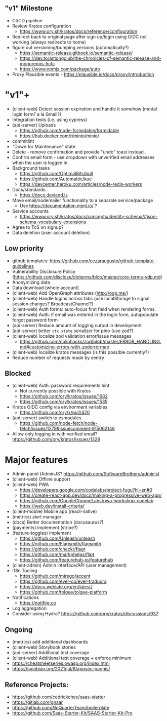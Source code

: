 ## "v1" Milestone

- CI/CD pipeline
- Review Kratos configuration
  - https://www.ory.sh/kratos/docs/reference/configuration
- Redirect back to original page after sign up/login using OIDC not working (always redirects to home)
- figure out versioning/bumping versions (automatically?)
  - https://semantic-release.gitbook.io/semantic-release/
  - https://dev.to/antongolub/the-chronicles-of-semantic-release-and-monorepos-5cfc
  - https://www.npmjs.com/package/auto
- Proxy Plausible events - https://plausible.io/docs/proxy/introduction

# "v1"+

- (client-web) Detect session expiration and handle it somehow (modal login form? a la Gmail?)
- Integration tests (i.e. using cypress)
- (api-server) Uploads
  - https://github.com/node-formidable/formidable
  - https://hub.docker.com/r/minio/minio/
- commitlint
- "Down for Maintenance" state
- Delete - remove confirmation and provide "undo" toast instead.
- Confirm email form - use dropdown with unverified email addresses when the user is logged in.
- Background tasks
  - https://github.com/OptimalBits/bull
  - https://github.com/Automattic/kue
  - https://devcenter.heroku.com/articles/node-redis-workers
- Docs/standards
  - https://docs.devland.is
- Move email/nodemailer functionality to a separate service/package
  - Use https://documentation.mjml.io/ ?
- Service accounts
  - https://www.ory.sh/kratos/docs/concepts/identity-schema/#json-schema-vocabulary-extensions
- Agree to ToS on signup?
- Data deletion (user account deletion)

## Low priority

- github templates: https://github.com/cezaraugusto/github-template-guidelines
- Vulnerability Disclosure Policy (https://github.com/disclose/dioterms/blob/master/core-terms-vdp.md)
- Anonymizing data
- Data download (whole account)
- (client-web) Add OpenGraph attributes (http://ogp.me/)
- (client-web) Handle logins across tabs (use localStorage to signal session changes? BroadcastChannel?)
- (client-web) Auth forms: auto-focus first field when rendering forms.
- (client-web) Auth: if email was entered in the login form, autopopulate forgot password form
- (api-server) Reduce amount of logging output in development
- (api-server) better `ctx.state` serializer for pino (use zod?)
- (client-web) localize zod validation error/issue messages
  - https://github.com/colinhacks/zod/blob/master/ERROR_HANDLING.md#customizing-errors-with-zoderrormap
- (client-web) localize kratos messages (is this possible currently?)
- Reduce number of requests made by sentry

## Blocked

- (client-web) Auth: password requirements hint
  - Not currently possible with Kratos
  - https://github.com/ory/kratos/issues/1682
  - https://github.com/ory/kratos/issues/1535
- Kratos OIDC config via environment variables
  - https://github.com/ory/x/pull/420
- (api-server) switch to esmodules
  - https://github.com/node-fetch/node-fetch/issues/1279#issuecomment-915062146
- Allow only logging in with verified email? https://github.com/ory/kratos/issues/1328

# Major features

- Admin panel (AdminJS? https://github.com/SoftwareBrothers/adminjs)
- (client-web) Offline support
- (client-web) PWA
  - https://developers.google.com/codelabs/project-fugu?hl=en#0
  - https://create-react-app.dev/docs/making-a-progressive-web-app/
  - https://github.com/GoogleChromeLabs/pwa-workshop-codelab
  - https://web.dev/install-criteria/
- (client-mobile) Mobile app (react-native)
- (metrics) alert manager
- (docs) Better documentation (docusaurus?)
- (payments) implement (stripe?)
- (feature-toggles) implement
  - https://github.com/Unleash/unleash
  - https://github.com/Flagsmith/flagsmith
  - https://github.com/checkr/flagr
  - https://github.com/markphelps/flipt
  - https://github.com/featurehub-io/featurehub
- (client-admin) Admin interface/API (user management)
- i18n Tooling
  - https://github.com/mirego/accent
  - https://github.com/ever-co/ever-traduora
  - https://docs.weblate.org/en/latest/
  - https://github.com/tolgee/tolgee-platform
- Notifications
  - https://notifire.co
- Log aggregation
- Consider using Hydra? https://github.com/ory/kratos/discussions/937

## Ongoing

- (metrics) add additional dashboards
- (client-web) Storybook stories
- (api-server) Additional test coverage
- (client-web) Additional test coverage + enforce minimum
- https://cheatsheetseries.owasp.org/index.html
- https://jacobian.org/2021/jul/8/appsec-pagnis/

## Reference Projects:

- https://github.com/cedrickchee/saas-starter
- https://gitlab.com/gnaar
- https://github.com/NoQuarterTeam/boilerplate
- https://github.com/Saas-Starter-Kit/SAAS-Starter-Kit-Pro
